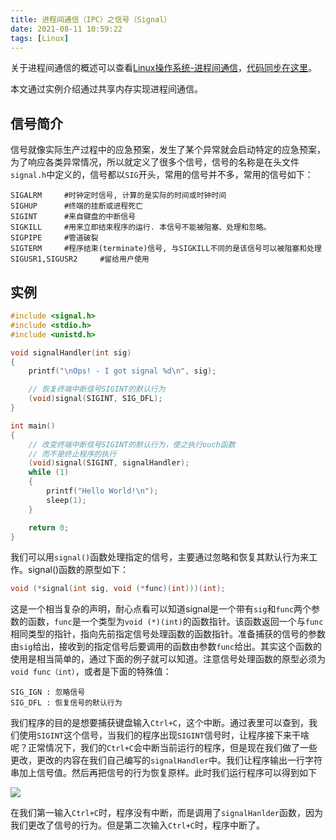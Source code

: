 ```yaml
---
title: 进程间通信（IPC）之信号（Signal）
date: 2021-08-11 10:59:22
tags: [Linux]
---
```

关于进程间通信的概述可以查看[Linux操作系统-进程间通信](https://dunky-z.github.io/2021/08/10/Linux%E6%93%8D%E4%BD%9C%E7%B3%BB%E7%BB%9F-%E8%BF%9B%E7%A8%8B%E9%97%B4%E9%80%9A%E4%BF%A1/)，[代码同步在这里](https://github.com/Dunky-Z/learning-linux/tree/main/IPC/SharedMemory)。

本文通过实例介绍通过共享内存实现进程间通信。
## 信号简介
信号就像实际生产过程中的应急预案，发生了某个异常就会启动特定的应急预案，为了响应各类异常情况，所以就定义了很多个信号，信号的名称是在头文件`signal.h`中定义的，信号都以`SIG`开头，常用的信号并不多，常用的信号如下：
```
SIGALRM     #时钟定时信号, 计算的是实际的时间或时钟时间
SIGHUP      #终端的挂断或进程死亡
SIGINT      #来自键盘的中断信号
SIGKILL     #用来立即结束程序的运行. 本信号不能被阻塞、处理和忽略。
SIGPIPE     #管道破裂
SIGTERM     #程序结束(terminate)信号, 与SIGKILL不同的是该信号可以被阻塞和处理
SIGUSR1,SIGUSR2     #留给用户使用
```
## 实例
```c
#include <signal.h>
#include <stdio.h>
#include <unistd.h>

void signalHandler(int sig)
{
    printf("\nOps! - I got signal %d\n", sig);

    // 恢复终端中断信号SIGINT的默认行为
    (void)signal(SIGINT, SIG_DFL);
}

int main()
{
    // 改变终端中断信号SIGINT的默认行为，使之执行ouch函数
    // 而不是终止程序的执行
    (void)signal(SIGINT, signalHandler);
    while (1)
    {
        printf("Hello World!\n");
        sleep(1);
    }

    return 0;
}
```
我们可以用`signal()`函数处理指定的信号，主要通过忽略和恢复其默认行为来工作。signal()函数的原型如下：
```c
void (*signal(int sig, void (*func)(int)))(int);
```
这是一个相当复杂的声明，耐心点看可以知道signal是一个带有`sig`和`func`两个参数的函数，`func`是一个类型为`void (*)(int)`的函数指针。该函数返回一个与`func`相同类型的指针，指向先前指定信号处理函数的函数指针。准备捕获的信号的参数由`sig`给出，接收到的指定信号后要调用的函数由参数`func`给出。其实这个函数的使用是相当简单的，通过下面的例子就可以知道。注意信号处理函数的原型必须为`void func（int）`，或者是下面的特殊值：
```
SIG_IGN : 忽略信号
SIG_DFL : 恢复信号的默认行为
```

我们程序的目的是想要捕获键盘输入`Ctrl+C`，这个中断。通过表里可以查到，我们使用`SIGINT`这个信号，当我们的程序出现`SIGINT`信号时，让程序接下来干啥呢？正常情况下，我们的`Ctrl+C`会中断当前运行的程序，但是现在我们做了一些更改，更改的内容在我们自己编写的`signalHandler`中。我们让程序输出一行字符串加上信号值。然后再把信号的行为恢复原样。此时我们运行程序可以得到如下

![](https://gitee.com/dominic_z/markdown_picbed/raw/master/img/20210811143147.png)

在我们第一输入`Ctrl+C`时，程序没有中断，而是调用了`signalHanlder`函数，因为我们更改了信号的行为。但是第二次输入`Ctrl+C`时，程序中断了。
